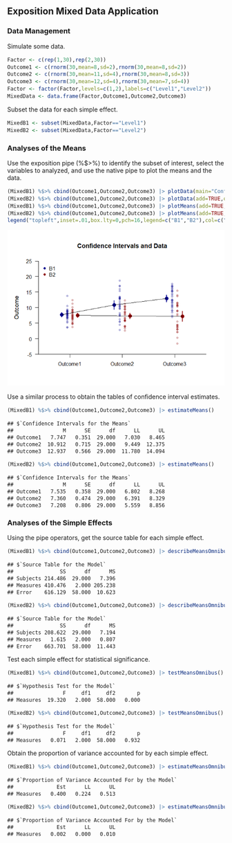 
## Exposition Mixed Data Application

### Data Management

Simulate some data.

```r
Factor <- c(rep(1,30),rep(2,30))
Outcome1 <- c(rnorm(30,mean=8,sd=2),rnorm(30,mean=8,sd=2))
Outcome2 <- c(rnorm(30,mean=11,sd=4),rnorm(30,mean=8,sd=3))
Outcome3 <- c(rnorm(30,mean=12,sd=4),rnorm(30,mean=7,sd=4))
Factor <- factor(Factor,levels=c(1,2),labels=c("Level1","Level2"))
MixedData <- data.frame(Factor,Outcome1,Outcome2,Outcome3)
```
Subset the data for each simple effect.

```r
MixedB1 <- subset(MixedData,Factor=="Level1")
MixedB2 <- subset(MixedData,Factor=="Level2")
```

### Analyses of the Means

Use the exposition pipe (%$>%) to identify the subset of interest, select the variables to analyzed, and use the native pipe to plot the means and the data.

```r
(MixedB1) %$>% cbind(Outcome1,Outcome2,Outcome3) |> plotData(main="Confidence Intervals and Data",ylim=c(-5,25),offset=-.05,method="overplot",col="darkblue")
(MixedB2) %$>% cbind(Outcome1,Outcome2,Outcome3) |> plotData(add=TRUE,offset=.05,method="overplot",col="darkred")
(MixedB1) %$>% cbind(Outcome1,Outcome2,Outcome3) |> plotMeans(add=TRUE,offset=-.15,col="darkblue",values=FALSE)
(MixedB2) %$>% cbind(Outcome1,Outcome2,Outcome3) |> plotMeans(add=TRUE,offset=.15,col="darkred",values=FALSE)
legend("topleft",inset=.01,box.lty=0,pch=16,legend=c("B1","B2"),col=c("darkblue","darkred"))
```

![](figures/Exposition-Mixed-1.png)<!-- -->

Use a similar process to obtain the tables of confidence interval estimates.

```r
(MixedB1) %$>% cbind(Outcome1,Outcome2,Outcome3) |> estimateMeans()
```

```
## $`Confidence Intervals for the Means`
##                M      SE      df      LL      UL
## Outcome1   7.747   0.351  29.000   7.030   8.465
## Outcome2  10.912   0.715  29.000   9.449  12.375
## Outcome3  12.937   0.566  29.000  11.780  14.094
```

```r
(MixedB2) %$>% cbind(Outcome1,Outcome2,Outcome3) |> estimateMeans()
```

```
## $`Confidence Intervals for the Means`
##                M      SE      df      LL      UL
## Outcome1   7.535   0.358  29.000   6.802   8.268
## Outcome2   7.360   0.474  29.000   6.391   8.329
## Outcome3   7.208   0.806  29.000   5.559   8.856
```

### Analyses of the Simple Effects

Using the pipe operators, get the source table for each simple effect.

```r
(MixedB1) %$>% cbind(Outcome1,Outcome2,Outcome3) |> describeMeansOmnibus()
```

```
## $`Source Table for the Model`
##               SS      df      MS
## Subjects 214.486  29.000   7.396
## Measures 410.476   2.000 205.238
## Error    616.129  58.000  10.623
```

```r
(MixedB2) %$>% cbind(Outcome1,Outcome2,Outcome3) |> describeMeansOmnibus()
```

```
## $`Source Table for the Model`
##               SS      df      MS
## Subjects 208.622  29.000   7.194
## Measures   1.615   2.000   0.807
## Error    663.701  58.000  11.443
```
Test each simple effect for statistical significance.

```r
(MixedB1) %$>% cbind(Outcome1,Outcome2,Outcome3) |> testMeansOmnibus()
```

```
## $`Hypothesis Test for the Model`
##                F     df1     df2       p
## Measures  19.320   2.000  58.000   0.000
```

```r
(MixedB2) %$>% cbind(Outcome1,Outcome2,Outcome3) |> testMeansOmnibus()
```

```
## $`Hypothesis Test for the Model`
##                F     df1     df2       p
## Measures   0.071   2.000  58.000   0.932
```
Obtain the proportion of variance accounted for by each simple effect.

```r
(MixedB1) %$>% cbind(Outcome1,Outcome2,Outcome3) |> estimateMeansOmnibus()
```

```
## $`Proportion of Variance Accounted For by the Model`
##              Est      LL      UL
## Measures   0.400   0.224   0.513
```

```r
(MixedB2) %$>% cbind(Outcome1,Outcome2,Outcome3) |> estimateMeansOmnibus()
```

```
## $`Proportion of Variance Accounted For by the Model`
##              Est      LL      UL
## Measures   0.002   0.000   0.010
```
